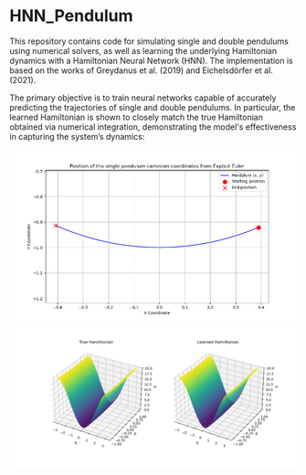 # HNN_Pendulum

This repository contains code for simulating single and double pendulums using numerical solvers, as well as learning the underlying Hamiltonian dynamics with a Hamiltonian Neural Network (HNN). The implementation is based on the works of Greydanus et al. (2019) and Eichelsdörfer et al. (2021).

The primary objective is to train neural networks capable of accurately predicting the trajectories of single and double pendulums. In particular, the learned Hamiltonian is shown to closely match the true Hamiltonian obtained via numerical integration, demonstrating the model's effectiveness in capturing the system’s dynamics:

![Alt text](Single_Pendulum/plots/explicit_euler_cartesian_position.png)
![Alt text](Single_Pendulum/plots/compare_true_vs_learned_hamiltonian.png)
